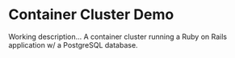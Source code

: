 # Container Cluster Demo

Working description...  A container cluster running a Ruby on Rails application w/ a PostgreSQL database.  
